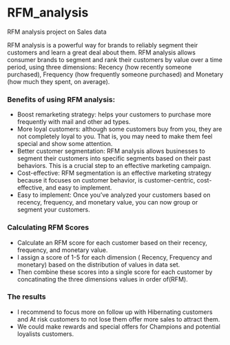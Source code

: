 # RFM_analysis
RFM analysis project on Sales data

RFM analysis is a powerful way for brands to reliably segment their customers and learn a great deal about them. RFM analysis allows consumer brands to segment and rank their customers by value over a time period, using three dimensions:
Recency (how recently someone purchased),
Frequency (how frequently someone purchased) and 
Monetary (how much they spent, on average).

### Benefits of using RFM analysis:

- Boost remarketing strategy: helps your customers to purchase more frequently with mail and other ad types.
- More loyal customers: although some customers buy from you, they are not completely loyal to you. That is, you may need to make them feel special and show some attention.
- Better customer segmentation: RFM analysis allows businesses to segment their customers into specific segments based on their past behaviors. This is a crucial step to an effective marketing campaign.
- Cost-effective: RFM segmentation is an effective marketing strategy because it focuses on customer behavior, is customer-centric, cost-effective, and easy to implement.
- Easy to implement: Once you’ve analyzed your customers based on recency, frequency, and monetary value, you can now group or segment your customers.

### Calculating RFM Scores 

- Calculate an RFM score for each customer based on their recency, frequency, and monetary value.
- I assign a score of 1-5 for each dimension ( Recency, Frequency and monetary) based on the distribution of values in data set.
- Then combine these scores into a single score for each customer by concatinating the three dimensions values in order of(RFM).

### The results 
 - I recommend to focus more on follow up with Hibernating customers and At risk customers to not lose them offer more sales to attract them.
 - We could make rewards and special offers for Champions and potential loyalists customers.
